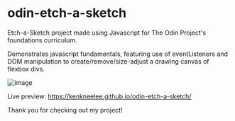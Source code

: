 # odin-etch-a-sketch
Etch-a-Sketch project made using Javascript for The Odin Project's foundations curriculum.

Demonstrates javascript fundamentals, featuring use of eventListeners and DOM manipulation to create/remove/size-adjust a drawing canvas of flexbox divs.

![image](https://github.com/kenkneelee/odin-etch-a-sketch/assets/89105909/b611ae6b-14c4-4a16-83b2-ea47cdb29d6d)


Live preview: https://kenkneelee.github.io/odin-etch-a-sketch/


Thank you for checking out my project!
